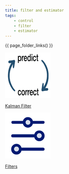 ```yaml
---
title: filter and estimator
tags:
    - control
    - filter
    - estimator
---
```


{{ page_folder_links() }}

<div class="grid-container">
    <div class="grid-item">
        <a href="kalman_filter">
                <img src="images/kalman.png"  width="150" height="150">
                <p>Kalman Filter</p></a>
    </div>
    <div class="grid-item">
        <a href="filters">
                <img src="images/filters.png"  width="150" height="150">
                <p>Filters</p>
            </a>
    </div>
</div>
